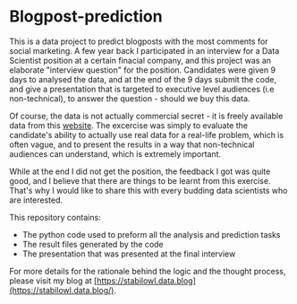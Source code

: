 # Blogpost-prediction

This is a data project to predict blogposts with the most comments for social marketing. A few year back I participated in an interview for a Data Scientist position at a certain finacial company, and this project was an elaborate "interview question" for the position. Candidates were given 9 days to analysed the data, and at the end of the 9 days submit the code, and give a presentation that is targeted to executive level audiences (i.e non-technical), to answer the question - should we buy this data. 

Of course, the data is not actually commercial secret - it is freely available data from this [website](https://archive.ics.uci.edu/ml/datasets/BlogFeedback). The excercise was simply to evaluate the candidate's ability to actually use real data for a real-life problem, which is often vague, and to present the results in a way that non-technical audiences can understand, which is extremely important.

While at the end I did not get the position, the feedback I got was quite good, and I believe that there are things to be learnt from this exercise. That's why I would like to share this with every budding data scientists who are interested. 

This repository contains:
- The python code used to preform all the analysis and prediction tasks
- The result files generated by the code
- The presentation that was presented at the final interview

For more details for the rationale behind the logic and the thought process, please visit my blog at [https://stabilowl.data.blog](https://stabilowl.data.blog/).
